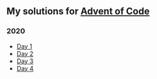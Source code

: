 ## My solutions for [Advent of Code](https://adventofcode.com/)

### 2020

- [Day 1](https://github.com/jordanbertasso/advent-of-code/tree/main/2020/1)
- [Day 2](https://github.com/jordanbertasso/advent-of-code/tree/main/2020/2)
- [Day 3](https://github.com/jordanbertasso/advent-of-code/tree/main/2020/3)
- [Day 4](https://github.com/jordanbertasso/advent-of-code/tree/main/2020/4)
